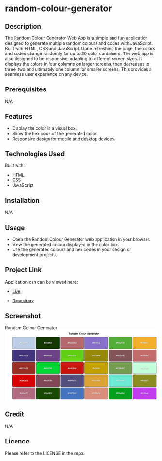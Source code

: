 # random-colour-generator

## Description
The Random Colour Generator Web App is a simple and fun application designed to generate multiple random colours and codes with JavaScript. Built with HTML, CSS and JavaScript. Upon refreshing the page, the colors and codes change randomly for up to 30 color containers. The web app is also designed to be responsive, adapting to different screen sizes. It displays the colors in four columns on larger screens, then decreases to three, two and ultimately one column for smaller screens. This provides a seamless user experience on any device.

## Prerequisites
N/A

## Features
* Display the color in a visual box.
* Show the hex code of the generated color.
* Responsive design for mobile and desktop devices.

## Technologies Used
Built with:
* HTML
* CSS
* JavaScript

## Installation
N/A

## Usage
* Open the Random Colour Generator web application in your browser.
* View the generated colour displayed in the color box.
* Use the generated colours and hex codes in your design or development projects.

## Project Link
Application can can be viewed here: 
* [Live](https://yvonnesarah.github.io/random-colour-generator/)

* [Repository](https://github.com/yvonnesarah/random-colour-generator)

## Screenshot
Random Colour Generator
![Screenshot](assets/images/random-colour-generator.png "Random Colour Generator")

## Credit
N/A

## Licence
Please refer to the LICENSE in the repo.
